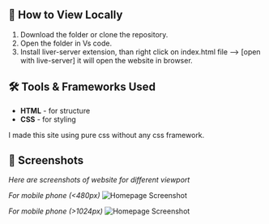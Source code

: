 ## 📖 How to View Locally

1. Download the folder or clone the repository.
2. Open the folder in Vs code.
3. Install liver-server extension, than right click on index.html file --> [open with live-server] it will open the website in browser.

## 🛠️ Tools & Frameworks Used

- **HTML** - for structure
- **CSS** - for styling

I made this site using pure css without any css framework.

## 📸 Screenshots

_Here are screenshots of website for different viewport_

_For mobile phone (<480px)_
![Homepage Screenshot](images/screenshot.png)


_For mobile phone (>1024px)_
![Homepage Screenshot](images/screenshot.png)
